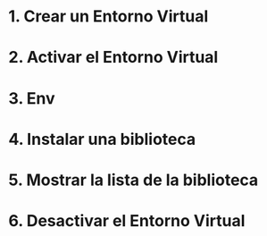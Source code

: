 # 1. Crear un Entorno Virtual



# 2. Activar el Entorno Virtual


# 3. Env



# 4. Instalar una biblioteca 



# 5. Mostrar la lista de la biblioteca 



# 6. Desactivar el Entorno Virtual


